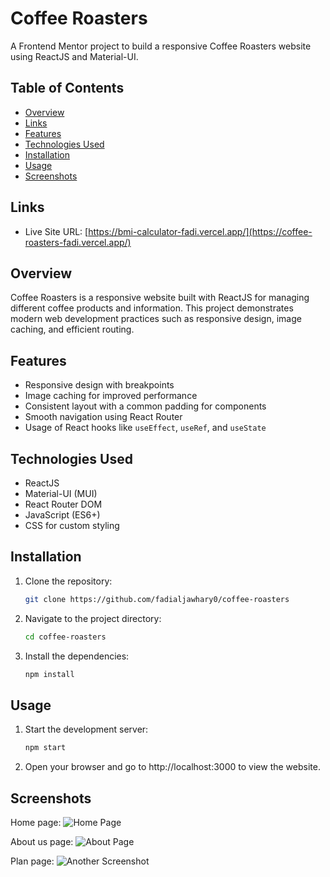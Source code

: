 # Coffee Roasters

A Frontend Mentor project to build a responsive Coffee Roasters website using ReactJS and Material-UI.

## Table of Contents

- [Overview](#overview)
- [Links](#links)
- [Features](#features)
- [Technologies Used](#technologies-used)
- [Installation](#installation)
- [Usage](#usage)
- [Screenshots](#screenshots)

## Links

- Live Site URL: [https://bmi-calculator-fadi.vercel.app/](https://coffee-roasters-fadi.vercel.app/)

## Overview

Coffee Roasters is a responsive website built with ReactJS for managing different coffee products and information. This project demonstrates modern web development practices such as responsive design, image caching, and efficient routing.

## Features

- Responsive design with breakpoints
- Image caching for improved performance
- Consistent layout with a common padding for components
- Smooth navigation using React Router
- Usage of React hooks like `useEffect`, `useRef`, and `useState`

## Technologies Used

- ReactJS
- Material-UI (MUI)
- React Router DOM
- JavaScript (ES6+)
- CSS for custom styling

## Installation

1. Clone the repository:
   ```sh
   git clone https://github.com/fadialjawhary0/coffee-roasters
2. Navigate to the project directory:
   ```sh
   cd coffee-roasters
3. Install the dependencies:
   ```sh
   npm install

## Usage

1. Start the development server:
   ```sh
   npm start
2. Open your browser and go to http://localhost:3000 to view the website.

## Screenshots

Home page:
![Home Page](./src/assets/Home.png)

About us page:
![About Page](./src/assets/Aboutus.png)

Plan page:
![Another Screenshot](./src/assets/Plan.png)


